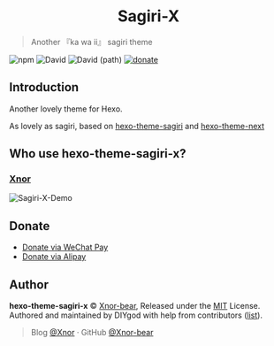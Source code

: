 <h1 align="center">Sagiri-X</h1>

> Another 『ka wa ii』 sagiri theme  

![npm](https://img.shields.io/npm/v/hexo-theme-sagiri-x?style=flat-square)
![David](https://img.shields.io/david/xnor-bear/hexo-theme-sagiri-x?style=flat-square)
![David (path)](https://img.shields.io/david/dev/xnor-bear/hexo-theme-sagiri-x?style=flat-square)
[![donate](https://img.shields.io/badge/$-donate-ff69b4.svg?style=flat-square)](https://github.com/Xnor-bear/hexo-theme-sagiri-x#donate)

## Introduction

Another lovely theme for Hexo.

As lovely as sagiri, based on [hexo-theme-sagiri](https://github.com/DIYgod/hexo-theme-sagiri) and [hexo-theme-next](https://github.com/iissnan/hexo-theme-next)

## Who use hexo-theme-sagiri-x?
### [Xnor](https://xnor.online)
![Sagiri-X-Demo](https://raw.githubusercontent.com/Xnor-bear/Living-room-for-Pic/master/itis.png)

## Donate

- [Donate via WeChat Pay](https://xnor.online/images/wechatpay.gif)
- [Donate via Alipay](https://xnor.online/images/alipay.gif)

## Author

**hexo-theme-sagiri-x** © [Xnor-bear](https://github.com/Xnor-bear), Released under the [MIT](./LICENSE) License.<br>
Authored and maintained by DIYgod with help from contributors ([list](https://github.com/DIYgod/hexo-theme-sagiri/contributors)).

> Blog [@Xnor](https://www.xnor,online) · GitHub [@Xnor-bear](https://github.com/Xnor-bear) 
